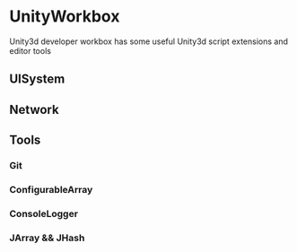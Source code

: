 # UnityWorkbox
Unity3d developer workbox has some useful Unity3d script extensions and editor tools

## UISystem
## Network
## Tools
### Git
### ConfigurableArray
### ConsoleLogger
### JArray && JHash
